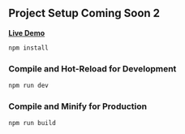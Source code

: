 ## Project Setup Coming Soon 2
**[Live Demo](https://cs-comingsoon2.netlify.app)**

```sh
npm install
```

### Compile and Hot-Reload for Development

```sh
npm run dev
```

### Compile and Minify for Production

```sh
npm run build
```

